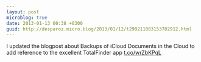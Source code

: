 ```yaml
---
layout: post
microblog: true
date: 2013-01-13 00:38 +0300
guid: http://desparoz.micro.blog/2013/01/12/t290211083153702912.html
---
```

I updated the blogpost about Backups of iCloud Documents in the Cloud to add reference to the excellent TotalFinder app [t.co/wrZbKPqL](http://t.co/wrZbKPqL)
